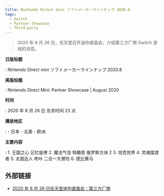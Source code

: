 ```yaml
---
title: Nintendo Direct mini ソフトメーカーラインナップ 2020.8
tags:
  - Switch
  - Partner Showcase
  - Third-party
---
```


> 2020 年 8 月 26 日，任天堂召开迷你直面会，介绍第三方厂商 Switch 游戏的消息。

**日版标题**

:   Nintendo Direct mini ソフトメーカーラインナップ 2020.8

**美版标题**

:   Nintendo Direct Mini: Partner Showcase | August 2020

**时间**

:   2020 年 8 月 26 日 东京时间 23 点

**播放地区**

:   - 日本
    - 北美
    - 欧洲

**主要内容**

:   1. 王国之心 记忆旋律
    2. 魔法气泡 特趣思 俄罗斯方块 2
    3. 坦克世界
    4. 灵魂摆渡者
    5. 太鼓达人 咚咔 二合一大冒险
    6. 德比赛马

## 外部链接

- [2020 年 8 月 26 日任天堂迷你直面会：第三方厂商](https://www.bilibili.com/video/BV1CA411H7S2/)
